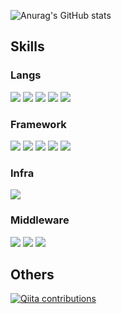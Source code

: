 ![Anurag's GitHub stats](https://github-readme-stats.vercel.app/api?username=monk-developper&count_private=true&show_icons=true&theme=dracula&show_icons=true)

## Skills

### Langs

[![](https://img.shields.io/badge/-php-000?style=plastic&logo=PHP)]()
[![](https://img.shields.io/badge/-javascript-000?style=plastic&logo=javascript)]()
[![](https://img.shields.io/badge/-python-000?style=plastic&logo=python)]()
[![](https://img.shields.io/badge/-solidty-000?style=plastic&logo=solidity)]()
[![](https://img.shields.io/badge/-typescript-000?style=plastic&logo=typescript)]()


### Framework

[![](https://img.shields.io/badge/-codeigniter-000?style=plastic&logo=codeigniter)]()
[![](https://img.shields.io/badge/-fuelPHP-000?style=plastic&logo=fuelPHP)]()
[![](https://img.shields.io/badge/-React-000?style=plastic&logo=React)]()
[![](https://img.shields.io/badge/-Truffle-000?style=plastic&logo=Truffle)]()
[![](https://img.shields.io/badge/-hardhat-000?style=plastic&logo=hardhat)]()

### Infra

[![](https://img.shields.io/badge/-AWS-000?style=plastic&logo=amazon-aws)]()

### Middleware

[![](https://img.shields.io/badge/-Docker-000?style=plastic&logo=docker)]()
[![](https://img.shields.io/badge/-MySQL-000?style=plastic&logo=mysql)]()
[![](https://img.shields.io/badge/-Apache-000?style=plastic&logo=Apache)]()

## Others

[![Qiita contributions](https://qiita-badge.apiapi.app/s/MDevelopper/contributions.svg)](https://qiita.com/MDevelopper)

